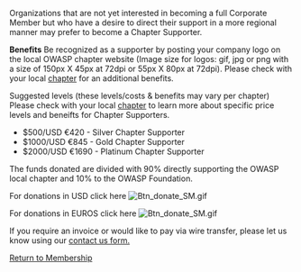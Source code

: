 Organizations that are not yet interested in becoming a full Corporate
Member but who have a desire to direct their support in a more regional
manner may prefer to become a Chapter Supporter.

**Benefits**
Be recognized as a supporter by posting your company logo on the local
OWASP chapter website (Image size for logos: gif, jpg or png with a size
of 150px X 45px at 72dpi or 55px X 80px at 72dpi). Please check with
your local [chapter](https://www.owasp.org/index.php/OWASP_Chapter) for
an additional benefits.

Suggested levels (these levels/costs & benefits may vary per chapter)
Please check with your local
[chapter](https://www.owasp.org/index.php/OWASP_Chapter) to learn more
about specific price levels and beneifts for Chapter Supporters.

  - $500/USD €420 - Silver Chapter Supporter
  - $1000/USD €845 - Gold Chapter Supporter
  - $2000/USD €1690 - Platinum Chapter Supporter

The funds donated are divided with 90% directly supporting the OWASP
local chapter and 10% to the OWASP Foundation.

For donations in USD click here ![Btn_donate_SM.gif](Btn_donate_SM.gif
"Btn_donate_SM.gif")

For donations in EUROS click here
![Btn_donate_SM.gif](Btn_donate_SM.gif "Btn_donate_SM.gif")

If you require an invoice or would like to pay via wire transfer, please
let us know using our [contact us form.](http://www.tfaforms.com/308703)

[Return to Membership](Membership "wikilink")